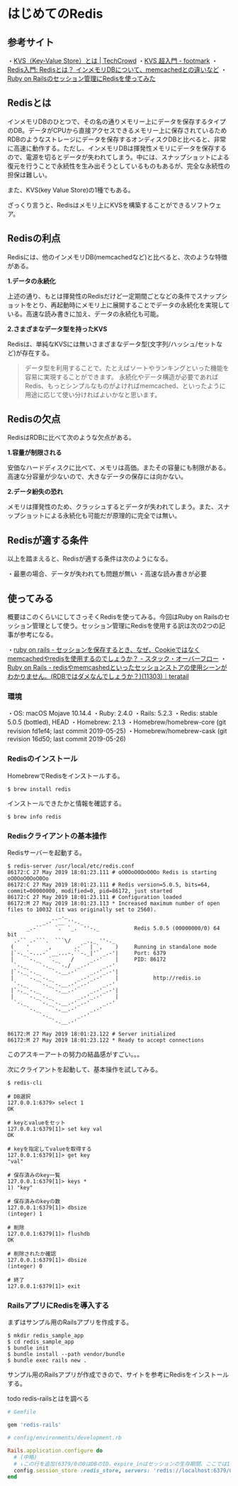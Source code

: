# はじめてのRedis

## 参考サイト

・[KVS（Key-Value Store）とは | TechCrowd](https://www.techcrowd.jp/nosql/kvs/)
・[KVS 超入門 - footmark](http://yuk.hatenablog.com/entry/2014/06/10/055640)
・[Redis入門: Redisとは？ インメモリDBについて、memcachedとの違いなど](http://post.simplie.jp/posts/116)
・[Ruby on Railsのセッション管理にRedisを使ってみた](https://qiita.com/takanori_yamashita/items/5d666e943a3368848da9)

## Redisとは

インメモリDBのひとつで、その名の通りメモリー上にデータを保存するタイプのDB。データがCPUから直接アクセスできるメモリー上に保存されているためRDBのようなストレージにデータを保存するオンディスクDBと比べると、非常に高速に動作する。ただし、インメモリDBは揮発性メモリにデータを保存するので、電源を切るとデータが失われてしまう。中には、スナップショットによる復元を行うことで永続性を生み出そうとしているものもあるが、完全な永続性の担保は難しい。

また、KVS(key Value Store)の1種でもある。

ざっくり言うと、Redisはメモリ上にKVSを構築することができるソフトウェア。

## Redisの利点

Redisには、他のインメモリDB(memcachedなど)と比べると、次のような特徴がある。

**1.データの永続化**

上述の通り、もとは揮発性のRedisだけど一定期間ごとなどの条件でスナップショットをとり、再起動時にメモリ上に展開することでデータの永続化を実現している。高速な読み書きに加え、データの永続化も可能。

**2.さまざまなデータ型を持ったKVS**

Redisは、単純なKVSには無いさまざまなデータ型(文字列/ハッシュ/セットなど)が存在する。
> データ型を利用することで、たとえばソートやランキングといった機能を容易に実現することができます。 永続化やデータ構造が必要であればRedis、もっとシンプルなものがよければmemcached、といったように用途に応じて使い分ければよいかなと思います。

## Redisの欠点

RedisはRDBに比べて次のような欠点がある。

**1.容量が制限される**

安価なハードディスクに比べて、メモリは高価。またその容量にも制限がある。高速な分容量が少ないので、大きなデータの保存には向かない。

**2.データ紛失の恐れ**

メモリは揮発性のため、クラッシュするとデータが失われてしまう。また、スナップショットによる永続化も可能だが原理的に完全では無い。

## Redisが適する条件

以上を踏まえると、Redisが適する条件は次のようになる。

・最悪の場合、データが失われても問題が無い
・高速な読み書きが必要

## 使ってみる

概要はこのくらいにしてさっそくRedisを使ってみる。今回はRuby on Railsのセッション管理として使う。セッション管理にRedisを使用する訳は次の2つの記事が参考になる。

・[ruby on rails - セッションを保存するとき、なぜ、Cookieではなくmemcachedやredisを使用するのでしょうか？ - スタック・オーバーフロー](https://ja.stackoverflow.com/questions/21539/%E3%82%BB%E3%83%83%E3%82%B7%E3%83%A7%E3%83%B3%E3%82%92%E4%BF%9D%E5%AD%98%E3%81%99%E3%82%8B%E3%81%A8%E3%81%8D-%E3%81%AA%E3%81%9C-cookie%E3%81%A7%E3%81%AF%E3%81%AA%E3%81%8Fmemcached%E3%82%84redis%E3%82%92%E4%BD%BF%E7%94%A8%E3%81%99%E3%82%8B%E3%81%AE%E3%81%A7%E3%81%97%E3%82%87%E3%81%86%E3%81%8B)
・[Ruby on Rails - redisやmemcashedといったセッションストアの使用シーンがわかりません。(RDBではダメなんでしょうか？)(11303)｜teratail](https://teratail.com/questions/11303)

### 環境

・OS: macOS Mojave 10.14.4
・Ruby: 2.4.0
・Rails: 5.2.3
・Redis: stable 5.0.5 (bottled), HEAD
・Homebrew: 2.1.3
 ・Homebrew/homebrew-core (git revision fd1ef4; last commit 2019-05-25)
 ・Homebrew/homebrew-cask (git revision 16d50; last commit 2019-05-26)

### Redisのインストール

HomebrewでRedisをインストールする。

```
$ brew install redis
```

インストールできたかと情報を確認する。

```
$ brew info redis
```

### Redisクライアントの基本操作

Redisサーバーを起動する。

```
$ redis-server /usr/local/etc/redis.conf
86172:C 27 May 2019 18:01:23.111 # oO0OoO0OoO0Oo Redis is starting oO0OoO0OoO0Oo
86172:C 27 May 2019 18:01:23.111 # Redis version=5.0.5, bits=64, commit=00000000, modified=0, pid=86172, just started
86172:C 27 May 2019 18:01:23.111 # Configuration loaded
86172:M 27 May 2019 18:01:23.113 * Increased maximum number of open files to 10032 (it was originally set to 2560).
                _._
           _.-``__ ''-._
      _.-``    `.  `_.  ''-._           Redis 5.0.5 (00000000/0) 64 bit
  .-`` .-```.  ```\/    _.,_ ''-._
 (    '      ,       .-`  | `,    )     Running in standalone mode
 |`-._`-...-` __...-.``-._|'` _.-'|     Port: 6379
 |    `-._   `._    /     _.-'    |     PID: 86172
  `-._    `-._  `-./  _.-'    _.-'
 |`-._`-._    `-.__.-'    _.-'_.-'|
 |    `-._`-._        _.-'_.-'    |           http://redis.io
  `-._    `-._`-.__.-'_.-'    _.-'
 |`-._`-._    `-.__.-'    _.-'_.-'|
 |    `-._`-._        _.-'_.-'    |
  `-._    `-._`-.__.-'_.-'    _.-'
      `-._    `-.__.-'    _.-'
          `-._        _.-'
              `-.__.-'

86172:M 27 May 2019 18:01:23.122 # Server initialized
86172:M 27 May 2019 18:01:23.122 * Ready to accept connections
```

このアスキーアートの努力の結晶感がすごい。。。

次にクライアントを起動して、基本操作を試してみる。

```
$ redis-cli

# DB選択
127.0.0.1:6379> select 1
OK

# keyとvalueをセット
127.0.0.1:6379[1]> set key val
OK

# keyを指定してvalueを取得する
127.0.0.1:6379[1]> get key
"val"

# 保存済みのkey一覧
127.0.0.1:6379[1]> keys *
1) "key"

# 保存済みのkeyの数
127.0.0.1:6379[1]> dbsize
(integer) 1

# 削除
127.0.0.1:6379[1]> flushdb
OK

# 削除されたか確認
127.0.0.1:6379[1]> dbsize
(integer) 0

# 終了
127.0.0.1:6379[1]> exit
```

### RailsアプリにRedisを導入する

まずはサンプル用のRailsアプリを作成する。

```
$ mkdir redis_sample_app
$ cd redis_sample_app
$ bundle init
$ bundle install --path vendor/bundle
$ bundle exec rails new .
```

サンプル用のRailsアプリが作成できので、サイトを参考にRedisをインストールする。

todo redis-railsとはを調べる

```ruby
# Gemfile

gem 'redis-rails'
```

```ruby
# config/environments/development.rb

Rails.application.configure do
  # (中略)
  # ↓この行を追加(6379/0の0はDBのID、expire_inはセッションの生存期間、ここでは1分に設定している)
  config.session_store :redis_store, servers: 'redis://localhost:6379/0', expire_in: 1.minutes
end
```
